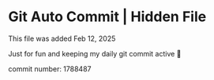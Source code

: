 # Git Auto Commit | Hidden File

This file was added Feb 12, 2025

Just for fun and keeping my daily git commit active 🤪

commit number: 1788487
